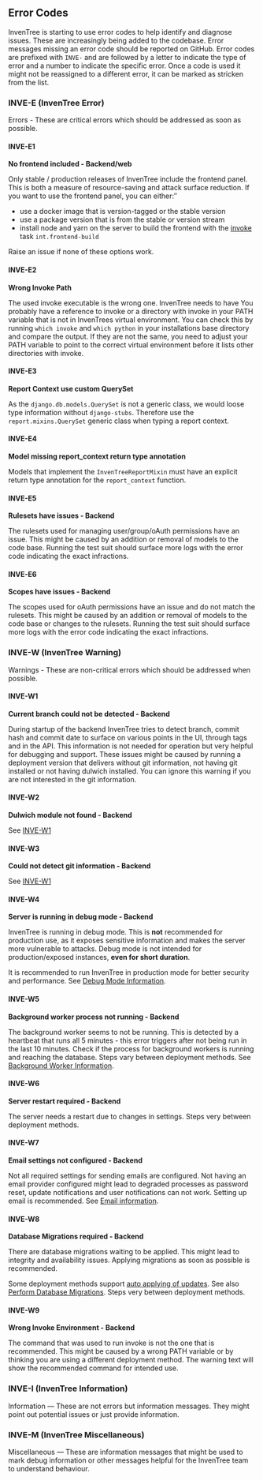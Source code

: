 ## Error Codes

InvenTree is starting to use error codes to help identify and diagnose issues. These are increasingly being added to the codebase. Error messages missing an error code should be reported on GitHub.
Error codes are prefixed with `INVE-` and are followed by a letter to indicate the type of error and a number to indicate the specific error. Once a code is used it might not be reassigned to a different error, it can be marked as stricken from the list.

### INVE-E (InvenTree Error)
Errors - These are critical errors which should be addressed as soon as possible.

#### INVE-E1
**No frontend included - Backend/web**

Only stable / production releases of InvenTree include the frontend panel. This is both a measure of resource-saving and attack surface reduction. If you want to use the frontend panel, you can either:″
- use a docker image that is version-tagged or the stable version
- use a package version that is from the stable or version stream
- install node and yarn on the server to build the frontend with the [invoke](../start/invoke.md) task `int.frontend-build`

Raise an issue if none of these options work.

#### INVE-E2
**Wrong Invoke Path**

The used invoke executable is the wrong one. InvenTree needs to have
You probably have a reference to invoke or a directory with invoke in your PATH variable that is not in InvenTrees virtual environment. You can check this by running `which invoke` and `which python` in your installations base directory and compare the output. If they are not the same, you need to adjust your PATH variable to point to the correct virtual environment before it lists other directories with invoke.

#### INVE-E3
**Report Context use custom QuerySet**

As the `django.db.models.QuerySet` is not a generic class, we would loose type information without `django-stubs`. Therefore use the `report.mixins.QuerySet` generic class when typing a report context.

#### INVE-E4
**Model missing report_context return type annotation**

Models that implement the `InvenTreeReportMixin` must have an explicit return type annotation for the `report_context` function.

#### INVE-E5
**Rulesets have issues - Backend**

The rulesets used for managing user/group/oAuth permissions have an issue.
This might be caused by an addition or removal of models to the code base. Running the test suit should surface more logs with the error code indicating the exact infractions.

#### INVE-E6
**Scopes have issues - Backend**

The scopes used for oAuth permissions have an issue and do not match the rulesets.
This might be caused by an addition or removal of models to the code base or changes to the rulesets. Running the test suit should surface more logs with the error code indicating the exact infractions.

### INVE-W (InvenTree Warning)
Warnings - These are non-critical errors which should be addressed when possible.

#### INVE-W1
**Current branch could not be detected - Backend**

During startup of the backend InvenTree tries to detect branch, commit hash and commit date to surface on various points in the UI, through tags and in the API.
This information is not needed for operation but very helpful for debugging and support. These issues might be caused by running a deployment version that delivers without git information, not having git installed or not having dulwich installed.
You can ignore this warning if you are not interested in the git information.

#### INVE-W2
**Dulwich module not found - Backend**

See [INVE-W1](#inve-w1)

#### INVE-W3
**Could not detect git information - Backend**

See [INVE-W1](#inve-w1)

#### INVE-W4
**Server is running in debug mode - Backend**

InvenTree is running in debug mode. This is **not** recommended for production use, as it exposes sensitive information and makes the server more vulnerable to attacks. Debug mode is not intended for production/exposed instances, **even for short duration**.

It is recommended to run InvenTree in production mode for better security and performance. See [Debug Mode Information](../start/index.md#debug-mode).

#### INVE-W5
**Background worker process not running - Backend**

The background worker seems to not be running. This is detected by a heartbeat that runs all 5 minutes - this error triggers after not being run in the last 10 minutes.
Check if the process for background workers is running and reaching the database. Steps vary between deployment methods.
See [Background Worker Information](../start/processes.md#background-worker).

#### INVE-W6
**Server restart required - Backend**

The server needs a restart due to changes in settings. Steps very between deployment methods.


#### INVE-W7
**Email settings not configured - Backend**

Not all required settings for sending emails are configured. Not having an email provider configured might lead to degraded processes as password reset, update notifications and user notifications can not work. Setting up email is recommended.
See [Email information](../start/config.md#email-settings).


#### INVE-W8
**Database Migrations required - Backend**

There are database migrations waiting to be applied. This might lead to integrity and availability issues. Applying migrations as soon as possible is recommended.

Some deployment methods support [auto applying of updates](../start/config.md#auto-update). See also [Perform Database Migrations](../start/install.md#perform-database-migrations).
Steps very between deployment methods.

#### INVE-W9
**Wrong Invoke Environment - Backend**

The command that was used to run invoke is not the one that is recommended. This might be caused by a wrong PATH variable or by thinking you are using a different deployment method.
The warning text will show the recommended command for intended use.


### INVE-I (InvenTree Information)
Information — These are not errors but information messages. They might point out potential issues or just provide information.

### INVE-M (InvenTree Miscellaneous)
Miscellaneous — These are information messages that might be used to mark debug information or other messages helpful for the InvenTree team to understand behaviour.
